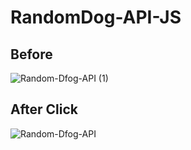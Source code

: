 # RandomDog-API-JS

## Before
![Random-Dfog-API (1)](https://user-images.githubusercontent.com/72277295/175460156-39899bd7-a467-46ef-82fa-7e987307fa44.png)

## After Click
![Random-Dfog-API](https://user-images.githubusercontent.com/72277295/175460165-250bc60e-05b2-468f-95a9-7319381536ea.png)
